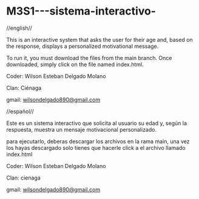 # M3S1---sistema-interactivo-
//english//

This is an interactive system that asks the user for their age and, based on the response, displays a personalized motivational message.

To run it, you must download the files from the main branch. Once downloaded, simply click on the file named index.html.

Coder: Wilson Esteban Delgado Molano

Clan: Ciénaga

gmail: wilsondelgado890@gmail.com

//español//

Este es un sistema interactivo que solicita al usuario su edad y, según la respuesta, muestra un mensaje motivacional personalizado.

para ejecutarlo, deberas descargar los archivos en la rama main, una vez los hayas descargado solo tienes que hacerle click a el archivo llamado index.html 

Coder: Wilson Esteban Delgado Molano

Clan: cienaga

gmail: wilsondelgado890@gmail.com
